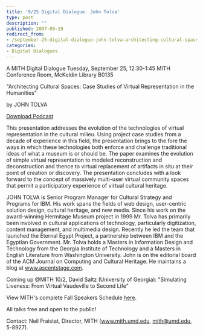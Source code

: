```yaml
---
title: '9/25 Digital Dialogue: John Tolva'
type: post
description: ""
published: 2007-09-19
redirect_from: 
- /september-25-digital-dialogue-john-tolva-architecting-cultural-spaces-case-studies-of-virtual-representation-in-the-humanities/
categories:
- Digital Dialogues
---
```

A MITH Digital Dialogue Tuesday, September 25, 12:30-1:45 MITH Conference Room, McKeldin Library B0135

"Architecting Cultural Spaces: Case Studies of Virtual Representation in the Humanities"

by JOHN TOLVA

[Download Podcast](http://khelone.umd.edu/staff/dreside/dd9-25-07.mp3 "Podcast")

This presentation addresses the evolution of the technologies of virtual representation in the cultural milieu. Using project case studies from a decade of experience in this field, the presentation brings to the fore the ways in which these technologies both enforce and challenge traditional ideas of what a museum is or should be. The paper examines the evolution of simple virtual representation to modeled reconstruction and deconstruction and thence to virtual replacement of artifacts in situ at their point of creation or discovery. The presentation concludes with a look forward to the concept of massively multi-user virtual community spaces that permit a participatory experience of virtual cultural heritage.

JOHN TOLVA is Senior Program Manager for Cultural Strategy and Programs for IBM. His work spans the fields of web design, user-centric solution design, cultural heritage, and new media. Since his work on the award-winning Hermitage Museum project in 1999 Mr. Tolva has primarily been involved in cultural applications of technology, particularly digitization, content management, and multimedia design. Recently he led the team that launched the Eternal Egypt Project, a partnership between IBM and the Egyptian Government. Mr. Tolva holds a Masters in Information Design and Technology from the Georgia Institute of Technology and a Masters in English Literature from Washington University. John is on the editorial board of the ACM Journal on Computing and Cultural Heritage. He maintains a blog at www.ascentstage.com.

Coming up @MITH 10/2, David Saltz (University of Georgia): "Simulating Liveness: From Virtual Vaudeville to Second Life"

View MITH's complete Fall Speakers Schedule [here](http://web.archive.org/web/20100615144449/http://www.mith2.umd.edu/programs/mith_speakers_fall_2007.pdf).

All talks free and open to the public!

Contact: Neil Fraistat, Director, MITH (www.mith.umd.edu, mith@umd.edu, 5-8927).
